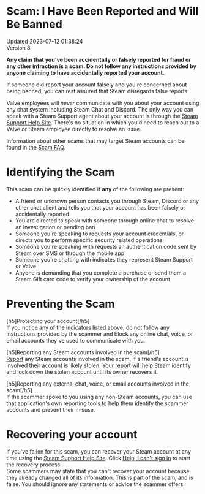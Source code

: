 # Scam: I Have Been Reported and Will Be Banned
Updated 2023-07-12 01:38:24  
Version 8  

**Any claim that you've been accidentally or falsely reported for fraud or any other infraction is a scam. Do not follow any instructions provided by anyone claiming to have accidentally reported your account.**   
  
If someone did report your account falsely and you're concerned about being banned, you can rest assured that Steam disregards false reports.   
  
Valve employees will *never* communicate with you about your account using any chat system including Steam Chat and Discord. The only way you can speak with a Steam Support agent about your account is through the [Steam Support Help Site](help.steampowered.com). There's no situation in which you'd need to reach out to a Valve or Steam employee directly to resolve an issue.  
  
Information about other scams that may target Steam accounts can be found in the [Scam FAQ](https://help.steampowered.com/faqs/view/70E6-991B-233B-A37B).    
  
# Identifying the Scam
  
This scam can be quickly identified if **any** of the following are present:  
* A friend or unknown person contacts you through Steam, Discord or any other chat client and tells you that your account has been falsely or accidentally reported
* You are directed to speak with someone through online chat to resolve an investigation or pending ban
* Someone you're speaking to requests your account credentials, or directs you to perform specific security related operations
* Someone you're speaking with requests an authentication code sent by Steam over SMS or through the mobile app
* Someone you're chatting with indicates they represent Steam Support or Valve
* Anyone is demanding that you complete a purchase or send them a Steam Gift card code to verify your ownership of the account
  
  
  
# Preventing the Scam
  
[h5]Protecting your account[/h5]  
If you notice any of the indicators listed above, do not follow any instructions provided by the scammer and block any online chat, voice, or email accounts they've used to communicate with you.   
  
  
[h5]Reporting any Steam accounts involved in the scam[/h5]  
[Report](https://help.steampowered.com/faqs/view/4D07-D139-587C-2080) any Steam accounts involved in the scam. If a friend's account is involved their account is likely stolen. Your report will help Steam identify and lock down the stolen account until its owner recovers it.  
  
  
[h5]Reporting any external chat, voice, or email accounts involved in the scam[/h5]  
If the scammer spoke to you using any non-Steam accounts, you can use that application's own reporting tools to help them identify the scammer accounts and prevent their misuse.  
  
  
# Recovering your account
  
If you've fallen for this scam, you can recover your Steam account at any time using the [Steam Support Help Site](https://help.steampowered.com/en/). Click [Help, I can't sign in](https://help.steampowered.com/wizard/HelpWithLogin) to start the recovery process.   
Some scammers may state that you can't recover your account because they already changed all of its information. This is part of the scam, and is false. You should ignore any statements or advice the scammer offers.